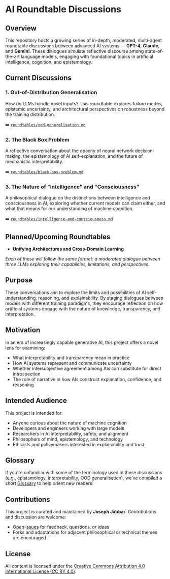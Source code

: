 # AI Roundtable Discussions

## Overview

This repository hosts a growing series of in-depth, moderated, multi-agent roundtable discussions between advanced AI systems — **GPT-4**, **Claude**, and **Gemini**. These dialogues simulate reflective discourse among state-of-the-art language models, engaging with foundational topics in artificial intelligence, cognition, and epistemology.

## Current Discussions

### 1. Out-of-Distribution Generalisation
How do LLMs handle novel inputs? This roundtable explores failure modes, epistemic uncertainty, and architectural perspectives on robustness beyond the training distribution.

➡️ [`roundtables/ood-generalisation.md`](roundtables/ood-generalisation.md)

### 2. The Black Box Problem
A reflective conversation about the opacity of neural network decision-making, the epistemology of AI self-explanation, and the future of mechanistic interpretability.

➡️ [`roundtables/black-box-problem.md`](roundtables/black-box-problem.md)

### 3. The Nature of "Intelligence" and "Consciousness"
A philosophical dialogue on the distinctions between intelligence and consciousness in AI, exploring whether current models can claim either, and what that means for our understanding of machine cognition.

➡️ [`roundtables/intelligence-and-consciousness.md`](roundtables/intelligence-and-consciousness.md)

## Planned/Upcoming Roundtables

- **Unifying Architectures and Cross-Domain Learning**

*Each of these will follow the same format: a moderated dialogue between three LLMs exploring their capabilities, limitations, and perspectives.*

## Purpose

These conversations aim to explore the limits and possibilities of AI self-understanding, reasoning, and explainability. By staging dialogues between models with different training paradigms, they encourage reflection on how artificial systems engage with the nature of knowledge, transparency, and interpretation.

## Motivation

In an era of increasingly capable generative AI, this project offers a novel lens for examining:

- What interpretability and transparency mean in practice
- How AI systems represent and communicate uncertainty
- Whether intersubjective agreement among AIs can substitute for direct introspection
- The role of narrative in how AIs construct explanation, confidence, and reasoning

## Intended Audience

This project is intended for:

- Anyone curious about the nature of machine cognition
- Developers and engineers working with large models
- Researchers in AI interpretability, safety, and alignment
- Philosophers of mind, epistemology, and technology
- Ethicists and policymakers interested in explainability and trust

## Glossary

If you're unfamiliar with some of the terminology used in these discussions (e.g., epistemology, interpretability, OOD generalisation), we've compiled a short [Glossary](GLOSSARY.md) to help orient new readers.

## Contributions

This project is curated and maintained by **Joseph Jabbar**. Contributions and discussion are welcome:

- Open [issues](https://github.com/jabbarman/ai-roundtables/issues) for feedback, questions, or ideas
- Forks and adaptations for adjacent philosophical or technical themes are encouraged

## License

All content is licensed under the [Creative Commons Attribution 4.0 International License (CC BY 4.0)](https://creativecommons.org/licenses/by/4.0/).
